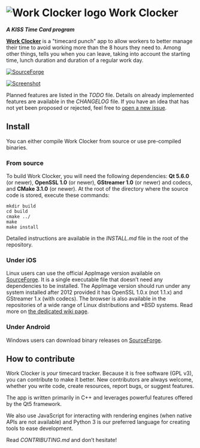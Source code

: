 # ![Work Clocker logo](src/assets/workclocker-logo64.png) Work Clocker


***A KISS Time Card program***

[**Work Clocker**](https://github.com/Ribeiro-Tiago/work-clocker) is a "timecard punch" app to allow workers to better manage their time to 
avoid working more than the 8 hours they need to. Among other things, tells you when you can leave, taking into account the starting time, 
lunch duration and duration of a regular work day.

[![SourceForge](https://img.shields.io/github/downloads/Ribeiro-Tiago/work-clocker/total.svg?style=social)](https://github.com/Ribeiro-Tiago/work-clocker)

[![Screenshot](src/assets/screenshots/1.png)](https://github.com/Ribeiro-Tiago/work-clocker/src/assets/screenshots/)

Planned features are listed in the *TODO* file. Details on already implemented features are available in the *CHANGELOG* file. 
If you have an idea that has not yet been proposed or rejected, feel free to [open a new issue](https://github.com/Ribeiro-Tiago/work-clocker/issues/new).

## Install

You can either compile Work Clocker from source or use pre-compiled binaries.

### From source

To build Work Clocker, you will need the following dependencies: **Qt 5.6.0** (or newer), **OpenSSL 1.0** (or newer), **GStreamer 1.0** (or newer) and codecs, and **CMake 3.1.0** (or newer). At the root of the directory where the source code is stored, execute these commands:

    mkdir build
    cd build
    cmake ../
    make
    make install

Detailed instructions are available in the *INSTALL.md* file in the root of the repository.

### Under iOS

Linux users can use the official AppImage version available on [SourceForge](https://sourceforge.net/projects/otter-browser/files/). It is a single executable file that doesn’t need any dependencies to be installed. The AppImage version should run under any system installed after 2012 provided it has OpenSSL 1.0.x (not 1.1.x) and GStreamer 1.x (with codecs). The browser is also available in the repositories of a wide range of Linux distributions and *BSD systems. Read more on [the dedicated wiki page](https://github.com/OtterBrowser/otter-browser/wiki/Packages).

### Under Android

Windows users can download binary releases on [SourceForge](https://sourceforge.net/projects/otter-browser/files/).

## How to contribute

Work Clocker is *your* timecard tracker. Because it is free software (GPL v3), you can contribute to make it better. 
New contributors are always welcome, whether you write code, create resources, report bugs, or suggest features.

The app is written primarily in C++ and leverages powerful features offered by the Qt5 framework.

We also use JavaScript for interacting with rendering engines (when native APIs are not available) and Python 3 is our preferred language for creating tools to ease development.

Read *CONTRIBUTING.md* and don’t hesitate!
